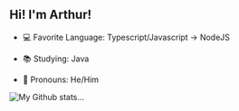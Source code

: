 ## Hi! I'm Arthur!

- 💻 Favorite Language: Typescript/Javascript -> NodeJS
- 📚 Studying: Java

- 🌈 Pronouns: He/Him

![My Github stats...](https://github-readme-stats.vercel.app/api?username=thuuhh&show_icons=true&border_radius=0&title_color=0081a8&ring_color=0081a8&icon_color=0081a8&bg_color=0D1117&text_color=C9D1D9&include_all_commits=true&hide_border=true)
